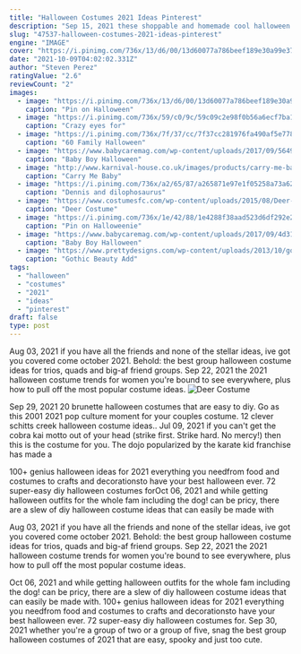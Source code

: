 ```yaml
---
title: "Halloween Costumes 2021 Ideas Pinterest"
description: "Sep 15, 2021 these shoppable and homemade cool halloween costume ideas for boys will help your son stand out in a crowd of ghosts and goblins. From toddlers to 12 year olds, these are the best boy halloween"
slug: "47537-halloween-costumes-2021-ideas-pinterest"
engine: "IMAGE"
cover: "https://i.pinimg.com/736x/13/d6/00/13d60077a786beef189e30a99e373756.jpg"
date: "2021-10-09T04:02:02.331Z"
author: "Steven Perez"
ratingValue: "2.6"
reviewCount: "2"
images:
  - image: "https://i.pinimg.com/736x/13/d6/00/13d60077a786beef189e30a99e373756.jpg"
    caption: "Pin on Halloween"
  - image: "https://i.pinimg.com/736x/59/c0/9c/59c09c2e98f0b56a6ecf7ba1602525ec.jpg"
    caption: "Crazy eyes for"
  - image: "https://i.pinimg.com/736x/7f/37/cc/7f37cc281976fa490af5e7784d118ee6.jpg"
    caption: "60 Family Halloween"
  - image: "https://www.babycaremag.com/wp-content/uploads/2017/09/564941bc058f8093e222d1577d1730f3.jpg"
    caption: "Baby Boy Halloween"
  - image: "http://www.karnival-house.co.uk/images/products/carry-me-baby-costume-for-adults37463.jpg"
    caption: "Carry Me Baby"
  - image: "https://i.pinimg.com/736x/a2/65/87/a265871e97e1f05258a73a62ce2609ad--jurassic-park-mel.jpg"
    caption: "Dennis and dilophosaurus"
  - image: "https://www.costumesfc.com/wp-content/uploads/2015/08/Deer-Halloween-Costume.jpg"
    caption: "Deer Costume"
  - image: "https://i.pinimg.com/736x/1e/42/88/1e4288f38aad523d6df292e20d71a90d--sexy-halloween-halloween-.jpg"
    caption: "Pin on Halloweenie"
  - image: "https://www.babycaremag.com/wp-content/uploads/2017/09/4d31d11caa7f0c0cb06a17c86543f079.jpg"
    caption: "Baby Boy Halloween"
  - image: "https://www.prettydesigns.com/wp-content/uploads/2013/10/gothic-makeup-with-delicate-pattern.jpg"
    caption: "Gothic Beauty Add"
tags:
  - "halloween"
  - "costumes"
  - "2021"
  - "ideas"
  - "pinterest"
draft: false
type: post
---
```


Aug 03, 2021 if you have all the friends and none of the stellar ideas, ive got you covered come october 2021. Behold: the best group halloween costume ideas for trios, quads and big-af friend groups. Sep 22, 2021 the 2021 halloween costume trends for women you're bound to see everywhere, plus how to pull off the most popular costume ideas.
![Deer Costume](https://www.costumesfc.com/wp-content/uploads/2015/08/Deer-Halloween-Costume.jpg "Deer Costume")

Sep 29, 2021 20 brunette halloween costumes that are easy to diy.  Go as this 2001 2021 pop culture moment for your couples costume. 12 clever schitts creek halloween costume ideas.. Jul 09, 2021 if you can&#39;t get the cobra kai motto out of your head (strike first. Strike hard. No mercy!) then this is the costume for you. The dojo popularized by the karate kid franchise has made a
<!--inArticleAds-->

<!--galleryOne-->

100+ genius halloween ideas for 2021 everything you needfrom food and costumes to crafts and decorationsto have your best halloween ever. 72 super-easy diy halloween costumes forOct 06, 2021 and while getting halloween outfits for the whole fam  including the dog!  can be pricy, there are a slew of diy halloween costume ideas that can easily be made with
<!--inArticleAds-->

<!--galleryTwo-->

Aug 03, 2021 if you have all the friends and none of the stellar ideas, ive got you covered come october 2021. Behold: the best group halloween costume ideas for trios, quads and big-af friend groups. Sep 22, 2021 the 2021 halloween costume trends for women you're bound to see everywhere, plus how to pull off the most popular costume ideas.
<!--galleryThree-->

Oct 06, 2021 and while getting halloween outfits for the whole fam  including the dog!  can be pricy, there are a slew of diy halloween costume ideas that can easily be made with. 100+ genius halloween ideas for 2021 everything you needfrom food and costumes to crafts and decorationsto have your best halloween ever. 72 super-easy diy halloween costumes for. Sep 30, 2021 whether you're a group of two or a group of five, snag the best group halloween costumes of 2021 that are easy, spooky and just too cute.
